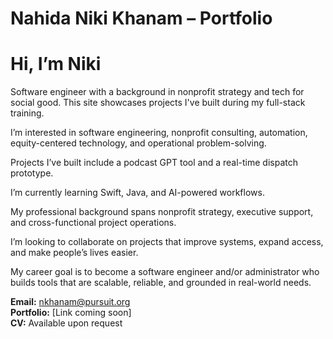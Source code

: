 # Nahida Niki Khanam – Portfolio

# Hi, I’m Niki

Software engineer with a background in nonprofit strategy and tech for social good. This site showcases projects I've built during my full-stack training.

I’m interested in software engineering, nonprofit consulting, automation, equity-centered technology, and operational problem-solving.

Projects I’ve built include a podcast GPT tool and a real-time dispatch prototype.

I’m currently learning Swift, Java, and AI-powered workflows.

My professional background spans nonprofit strategy, executive support, and cross-functional project operations.

I’m looking to collaborate on projects that improve systems, expand access, and make people’s lives easier.

My career goal is to become a software engineer and/or administrator who builds tools that are scalable, reliable, and grounded in real-world needs.

**Email:** nkhanam@pursuit.org  
**Portfolio:** [Link coming soon]  
**CV:** Available upon request
